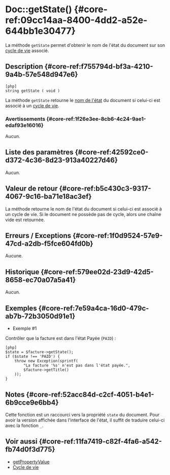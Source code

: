 # Doc::getState() {#core-ref:09cc14aa-8400-4dd2-a52e-644bb1e30477}

<div class="short-description" markdown="1">

La méthode `getState` permet d'obtenir le nom de l'état du document sur son
[cycle de vie][cycle_de_vie] associé.

</div>

## Description {#core-ref:f755794d-bf3a-4210-9a4b-57e548d947e6}

    [php]
    string getState ( void )

La méthode `getState` retourne le [nom de l'état][wf_cycle] du document si
celui-ci est associé à un [cycle de vie][cycle_de_vie].

### Avertissements {#core-ref:1f26e3ee-8cb6-4c24-9ae1-edaf93e16016}

Aucun.

## Liste des paramètres {#core-ref:42592ce0-d372-4c36-8d23-913a40227d46}

Aucun.

## Valeur de retour {#core-ref:b5c430c3-9317-4067-9c16-ba71e18ac3ef}

La méthode retourne le nom de l'état du document si celui-ci est associé à un
cycle de vie. Si le document ne possède pas de cycle, alors une chaîne vide est
retournée.

## Erreurs / Exceptions {#core-ref:1f0d9524-57e9-47cd-a2db-f5fce604fd0b}

Aucune.

## Historique {#core-ref:579ee02d-23d9-42d5-8658-ec70a07a5a41}

Aucun.

## Exemples {#core-ref:7e59a4ca-16d0-479c-ab7b-72b3050d91e1}

- Exemple #1

Contrôler que la facture est dans l'état Payée (`PAID`) :

    [php]
    $state = $facture->getState();
    if ($state !== 'PAID') {
        throw new Exception(sprintf(
            "La facture '%s' n'est pas dans l'état payée.",
            $facture->getTitle()
        ));
    }

## Notes {#core-ref:52acc84d-c2cf-4051-b4e1-6b9cce9e6bb4}

Cette fonction est un raccourci vers la propriété `state` du document. 
Pour avoir la version affichée dans l'interface de l'état, il suffit de traduire
celui-ci avec la fonction `_`.

## Voir aussi {#core-ref:11fa7419-c82f-4fa6-a542-fb74d0f3d775}

* [getPropertyValue][getPropertyValue]
* [Cycle de vie][cycle_de_vie]

<!-- links -->
[cycle_de_vie]: #core-ref:932119d9-2681-427f-bcf2-2c439784d051
[wf_cycle]: #core-ref:d5ddda0c-09d2-42b0-9543-0723e242ec09
[getPropertyValue]: #core-ref:80e3ca49-26ea-4090-9fcd-7b92bf9d5c6d
